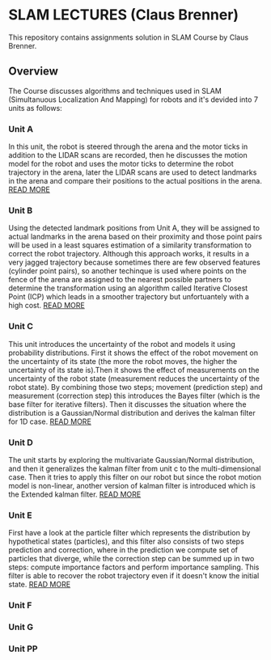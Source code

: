 # SLAM LECTURES (Claus Brenner)
This repository contains assignments solution in SLAM Course by Claus Brenner.

## Overview
The Course discusses algorithms and techniques used in SLAM (Simultanuous Localization And Mapping) for robots and it's devided into 7 units as follows:

### Unit A
In this unit, the robot is steered through the arena and the motor ticks in addition to the LIDAR scans are recorded, then he discusses the motion model for the robot and uses the motor ticks to determine the robot trajectory in the arena, later the LIDAR scans are used to detect landmarks in the arena and compare their positions to the actual positions in the arena. [READ MORE](./Unit_A/README.md)

### Unit B
Using the detected landmark positions from Unit A, they will be assigned to actual landmarks in the arena based on their proximity and those point pairs will be used in a least squares estimation of a similarity transformation to correct the robot trajectory. Although this approach works, it results in a very jagged trajectory because sometimes there are few observed features (cylinder point pairs), so another techinque is used where points on the fence of the arena are assigned to the nearest possible partners to determine the transformation using an algorithm called Iterative Closest Point (ICP) which leads in a smoother trajectory but unfortuantely with a high cost. [READ MORE](./Unit_B/README.md)

### Unit C
This unit introduces the uncertainty of the robot and models it using probability distributions. First it shows the effect of the robot movement on the uncertainty of its state (the more the robot moves, the higher the uncertainty of its state is).Then it shows the effect of measurements on the uncertainty of the robot state (measurement reduces the uncertainty of the robot state). By combining those two steps; movement (prediction step) and measurement (correction step) this introduces the Bayes filter (which is the base filter for iterative filters). Then it discusses the situation where the distribution is a Gaussian/Normal distribution and derives the kalman filter for 1D case. [READ MORE](./Unit_C/README.md)

### Unit D
The unit starts by exploring the multivariate Gaussian/Normal distribution, and then it generalizes the kalman filter from unit c to the multi-dimensional case. Then it tries to apply this filter on our robot but since the robot motion model is non-linear, another version of kalman filter is introduced which is the Extended kalman filter. [READ MORE](./Unit_D/README.md)

### Unit E
First have a look at the particle filter which represents the distribution by hypothetical states (particles), and this filter also consists of two steps prediction and correction, where in the prediction we compute set of particles that diverge, while the correction step can be summed up in two steps: compute importance factors and perform importance sampling. This filter is able to recover the robot trajectory even if it doesn't know the initial state. [READ MORE](./Unit_E/README.md)

### Unit F

### Unit G

### Unit PP